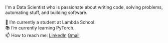 I'm a Data Scientist who is passionate about writing code, solving problems, automating stuff, and building software.  

🔭 I’m currently a student at Lambda School.  
📚 I’m currently learning PyTorch.  
📫 How to reach me: [LinkedIn](https://www.linkedin.com/in/austincfrancis/) [Gmail](afrancis23452gmail.com). 
